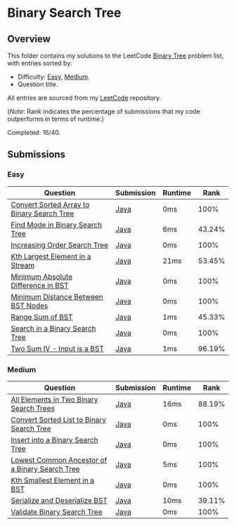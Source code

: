 # Binary Search Tree

## Overview
This folder contains my solutions to the LeetCode [Binary Tree](https://leetcode.com/problem-list/binary-search-tree/) problem list,
with entries sorted by:
- Difficulty: [Easy](#easy), [Medium](#medium).
- Question title.

All entries are sourced from my [LeetCode](https://github.com/shumarb/leetcode) repository.

(*Note*: Rank indicates the percentage of submissions that my code outperforms in terms of runtime.)

Completed: 16/40.

## Submissions
### Easy
| Question                                                                                                                            | Submission                                                                                                  | Runtime | Rank   |
|-------------------------------------------------------------------------------------------------------------------------------------|-------------------------------------------------------------------------------------------------------------|---------|--------|
| [Convert Sorted Array to Binary Search Tree](https://leetcode.com/problems/convert-sorted-array-to-binary-search-tree/description/) | [Java](https://github.com/shumarb/leetcode/blob/main/submissions/ConvertSortedArrayToBinarySearchTree.java) | 0ms     | 100%   |
| [Find Mode in Binary Search Tree](https://leetcode.com/problems/find-mode-in-binary-search-tree/description/)                       | [Java](https://github.com/shumarb/leetcode/blob/main/submissions/FindModeInBinarySearchTree.java)           | 6ms     | 43.24% |
| [Increasing Order Search Tree](https://leetcode.com/problems/increasing-order-search-tree/description/)                             | [Java](https://github.com/shumarb/leetcode/blob/main/submissions/IncreasingOrderSearchTree.java)            | 0ms     | 100%   |
| [Kth Largest Element in a Stream](https://leetcode.com/problems/kth-largest-element-in-a-stream/description/)                       | [Java](https://github.com/shumarb/leetcode/blob/main/submissions/KthLargest.java)                           | 21ms    | 53.45% |
| [Minimum Absolute Difference in BST](https://leetcode.com/problems/minimum-absolute-difference-in-bst/description/)                 | [Java](https://github.com/shumarb/leetcode/blob/main/submissions/MinimumAbsoluteDifferenceInBST.java)       | 0ms     | 100%   |
| [Minimum Distance Between BST Nodes](https://leetcode.com/problems/minimum-distance-between-bst-nodes/description/)                 | [Java](https://github.com/shumarb/leetcode/blob/main/submissions/MinimumDistanceBetweenBSTNodes.java)       | 0ms     | 100%   |
| [Range Sum of BST](https://leetcode.com/problems/range-sum-of-bst/description/)                                                     | [Java](https://github.com/shumarb/leetcode/blob/main/submissions/RangeSumOfBST.java)                        | 1ms     | 45.33% |
| [Search in a Binary Search Tree](https://leetcode.com/problems/search-in-a-binary-search-tree/description/)                         | [Java](https://github.com/shumarb/leetcode/blob/main/submissions/SearchInABinarySearchTree.java)            | 0ms     | 100%   |
| [Two Sum IV - Input is a BST](https://leetcode.com/problems/two-sum-iv-input-is-a-bst/description/)                                 | [Java](https://github.com/shumarb/leetcode/blob/main/submissions/TwoSumFourInputIsABST.java)                | 1ms     | 96.19% |

### Medium
| Question                                                                                                                                    | Submission                                                                                                     | Runtime | Rank   |
|---------------------------------------------------------------------------------------------------------------------------------------------|----------------------------------------------------------------------------------------------------------------|---------|--------|
| [All Elements in Two Binary Search Trees](https://leetcode.com/problems/all-elements-in-two-binary-search-trees/description/)               | [Java](https://github.com/shumarb/leetcode/blob/main/submissions/AllElementsInTwoBinarySearchTrees.java)       | 16ms    | 88.19% |
| [Convert Sorted List to Binary Search Tree](https://leetcode.com/problems/convert-sorted-list-to-binary-search-tree/description/)           | [Java](https://github.com/shumarb/leetcode/blob/main/submissions/ConvertSortedListToBinarySearchTree.java)     | 0ms     | 100%   |
| [Insert into a Binary Search Tree](https://leetcode.com/problems/insert-into-a-binary-search-tree/description/)                             | [Java](https://github.com/shumarb/leetcode/blob/main/submissions/InsertIntoABinarySearchTree.java)             | 0ms     | 100%   |
| [Lowest Common Ancestor of a Binary Search Tree](https://leetcode.com/problems/lowest-common-ancestor-of-a-binary-search-tree/description/) | [Java](https://github.com/shumarb/leetcode/blob/main/submissions/LowestCommonAncestorOfABinarySearchTree.java) | 5ms     | 100%   |
| [Kth Smallest Element in a BST](https://leetcode.com/problems/kth-smallest-element-in-a-bst/description/)                                   | [Java](https://github.com/shumarb/leetcode/blob/main/submissions/KthSmallestElementInABST.java)                | 0ms     | 100%   |
| [Serialize and Deserialize BST](https://leetcode.com/problems/serialize-and-deserialize-bst/description/)                                   | [Java](https://github.com/shumarb/leetcode/blob/main/submissions/SerializeAndDeserializeBST.java)              | 10ms    | 39.11% |
| [Validate Binary Search Tree](https://leetcode.com/problems/validate-binary-search-tree/description/)                                       | [Java](https://github.com/shumarb/leetcode/blob/main/submissions/ValidateBinarySearchTree.java)                | 0ms     | 100%   | 

